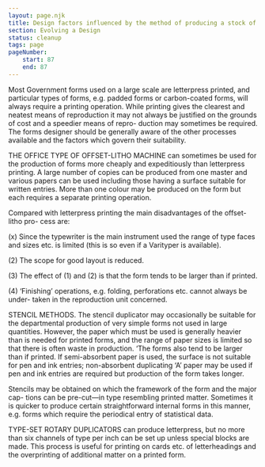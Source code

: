 ```yaml
---
layout: page.njk
title: Design factors influenced by the method of producing a stock of forms
section: Evolving a Design
status: cleanup
tags: page
pageNumber:
    start: 87
    end: 87
---
```


Most Government forms used on a large scale are letterpress printed, and particular
types of forms, e.g. padded forms or carbon-coated forms, will always require a
printing operation. While printing gives the clearest and neatest means of reproduction
it may not always be justified on the grounds of cost and a speedier means of repro-
duction may sometimes be required. The forms designer should be generally aware of
the other processes available and the factors which govern their suitability.

THE OFFICE TYPE OF OFFSET-LITHO MACHINE can sometimes be used for the
production of forms more cheaply and expeditiously than letterpress printing. A large
number of copies can be produced from one master and various papers can be used
including those having a surface suitable for written entries. More than one colour
may be produced on the form but each requires a separate printing operation.

Compared with letterpress printing the main disadvantages of the offset-litho pro-
cess are:

(x) Since the typewriter is the main instrument used the range of type faces and
sizes etc. is limited (this is so even if a Varityper is available).

(2) The scope for good layout is reduced.

(3) The effect of (1) and (2) is that the form tends to be larger than if printed.

(4) ‘Finishing’ operations, e.g. folding, perforations etc. cannot always be under-
taken in the reproduction unit concerned.

STENCIL METHODS. The stencil duplicator may occasionally be suitable for the
departmental production of very simple forms not used in large quantities. However,
the paper which must be used is generally heavier than is needed for printed forms,
and the range of paper sizes is limited so that there is often waste in production. ‘The
forms also tend to be larger than if printed. If semi-absorbent paper is used, the surface
is not suitable for pen and ink entries; non-absorbent duplicating ‘A’ paper may be
used if pen and ink entries are required but production of the form takes longer.

Stencils may be obtained on which the framework of the form and the major cap-
tions can be pre-cut—in type resembling printed matter. Sometimes it is quicker to
produce certain straightforward internal forms in this manner, e.g. forms which require
the periodical entry of statistical data.

TYPE-SET ROTARY DUPLICATORS can produce letterpress, but no more than six
channels of type per inch can be set up unless special blocks are made. This process is
useful for printing on cards etc. of letterheadings and the overprinting of additional
matter on a printed form.
